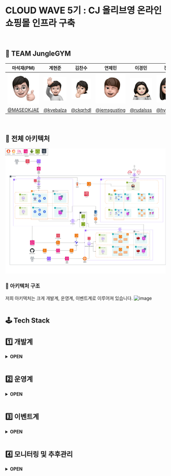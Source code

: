 # CLOUD WAVE 5기 : CJ 올리브영 온라인 쇼핑몰 인프라 구축
<br>

## 📌 TEAM JungleGYM
| 마석재(PM) | 계현준 | 김찬수 | 연제민 | 이경민 | 장현아 |
|:----:|:-----:|:----:|:----:|:-----:|:----:|
| <img src="../images/마석제.jpg" width=150px> | <img src="../images/계현준.jpg" width=150px> | <img src="../images/김찬수.jpg" width=150px> | <img src="../images/연제민.jpg" width=150px> | <img src="../images/이경민.jpg" width=150px> | <img src="../images/장현아.jpg" width=150px> |
| <a href="https://github.com/MASEOKJAE">@MASEOKJAE</a> | <a href="https://github.com/kyebalza">@kyebalza</a> | <a href="https://github.com/ckqrhdl">@ckqrhdl</a> | <a href="https://github.com/jemsgusting">@jemsgusting</a> | <a href="https://github.com/rudalsss">@rudalsss</a> | <a href="https://github.com/hyeonahhh">@hyeonahhh</a> |
<br>

## 📌 전체 아키텍처
<img src="../images/정글짐_아키텍처.png">
<br>

### 📌 아키텍처 구조
저희 아키텍처는 크게 개발계, 운영계, 이벤트계로 이루어져 있습니다.
![image](https://github.com/user-attachments/assets/c2019b2f-2379-4891-a9b0-dd77e975917a)
<br>
<br>

## 🕹 Tech Stack

## 1️⃣ 개발계
<details>
<summary><strong> OPEN </strong></summary>
<div markdown="1">       
</br>

개발겸 QA를 위한 공간으로 자동화된 CI/CD작업이 이루어지도록 구성하였습니다.
</br>
### *✅* Jenkins pipeline

Jenkins 파이프라인은 코드 테스트, 보안 검사(Code & Image Scanning), 컨테이너 이미지 배포까지의 프로세스를 자동화하였습니다.
![image (1)](https://github.com/user-attachments/assets/99f78415-998f-45e9-b775-8a199125e0f1)

- 동작 과정
    - GitHub WebHook이 Jenkins에 HTTP 요청을 보내 파이프라인 실행을 트리거
    - 코드 테스트 : 소스코드 내에서 JUnit 5 + Mockito (Java) 와 npm (Node.js) 테스트 도구를 사용하여 유닛 테스트를 수행
- 보안 관리
    - 코드 보안 검사 : SonarQube를 통해 코드 품질 분석 및 정적 코드 검사를 수행 & Dependency-Check로 오픈소스 라이브러리에서 보안 취약점을 스캔
    - 이미지 보안 검사 (Image Security Scanning) : Trivy를 통해 빌드된 컨테이너 이미지에서 보안 취약점을 검사
    - 보안 검사를 통과한 이미지를 ECR에 푸시, 이후 EKS와 ECS에서 즉시 배포하여 사용가능
</div>
</details>
</br>

## 2️⃣ 운영계
<details>
<summary><strong> OPEN </strong></summary>
<div markdown="1">       
</br>

개발겸 QA를 위한 공간으로 자동화된 CI/CD작업이 이루어지도록 구성하였습니다.
</br>
### ✅ ArgoCD

ArgoCD를 이용하여 GitOps방식으로 EKS에서 GitOps방식으로 애플리케이션을 배포하고 관리하도록 하였습니다.
![image (2)](https://github.com/user-attachments/assets/4794ce19-5a27-461e-b1b0-e4473a7bb89e)

### ✅ EKS

- Multi-AZ(다중 가용 영역)에 배포하여 서비스 가용성이 보장되도록 하였습니다.
- HPA : CPU 사용량을 통해 deployment의 부하를 파악하여 필요한 pod를 늘리도록 하였습니다.
- Karpenter: CPU나 메모리 등의 기준을 통해 node의 부하를 파악하여 필요한 NODE를 늘리도록 하였습니다.
</div>
</details>
</br>

## 3️⃣ 이벤트계
<details>
<summary><strong> OPEN </strong></summary>
<div markdown="1">       
</br>

이벤트 상황에 대비해 부하 분산을 수행하고 비용을 절감할 수 있도록 자동화된 아키텍처로 구성되어 있는 이벤트계를 설계했습니다.
</br>
![image (3)](https://github.com/user-attachments/assets/918207f8-1a0b-461e-acd4-93527f5e58c4)
![image (4)](https://github.com/user-attachments/assets/afa3d32f-0694-44cc-81f1-ff840926d00e)
### ✅ 이벤트계 구성 효과

- 부하 분산 : 운영계와 독립적인 이벤트계를 구성하며 운영계의 부하 부담을 줄였습니다.
- 비용 절감 : IaC 활용하여 이벤트계 필요시 AWS 리소스를 생성 및 해제하며 비용 부담을 줄였습니다.

### ✅ 이벤트계 전체 아키텍처

- EventBridge가 event 시작, 종료 시간을 트리거
- 트리거를 Lambda가 받아 로직을 수행
- event 종료 이후 이벤트계의 DB 데이터를 운영계 DB로 마이그레이션

### ✅ Lambda 내부 동작 과정

- Event 실행용 Lambda
    - Secrets Manager에서 Pem키를 다운받고 Terraform 실행용 EC2 생성
    - SSH 접속 및 Terraform apply 실행
    - 실패시 Slack 알림
- Event 종료용 Lambda
    - Secrets Manager에서 Pem키 다운받고 EC2에 SSH 접속
    - Terraform destroy 실행 및 EC2 삭제
    - 실패시 Slack 알림

### ✅ DMS

- 동작 과정
    - EventBridge에서 DMS 태스크를 실행하도록 트리거
    - DMS는 source에서 target으로 데이터 마이그레이션 수행
- 특징
    - 이벤트계 저장 시 운영계 DB를 스키마로 분리하여 저장
    - 데이터 정합성을 최대한 확보하기 위해 1시간에 한번씩 데이터 마이그레이션 수행

### ✅ ECS

- 비용 효율적이며 관리 부담이 적고 빠르게 배포될 수 있는 ECS를 선택
- Fargate를 선택해 서버리스 환경을 구성했고, 부하 정도에 따라 컨테이너가 자동 확장
</div>
</details>
</br>

## 4️⃣ 모니터링 및 추후관리
<details>
<summary><strong> OPEN </strong></summary>
<div markdown="1">       
</br>
  
![image (5)](https://github.com/user-attachments/assets/51b99d88-46ca-414f-9dab-511dae26777a)

- Prometheus + Grafana : 운영계의 서비스를 담당하는 EKS의 metric data를 수집하고 시각화
- Alertmanager를 통해 Grafana Alert Rule에 따라 에러 및 경고 메시지를 Slack에 실시간으로 알람전송
- CloudWatch + Grafana : 이벤트계 서비스를 담당하는 ECS, Lambda 와 RDS의 metric data를 수집하고 시각화
- Firehose : RDS, 람다, EKS, ECS 등의 이벤트 로그를 S3에 저장 → 추후 Athena를 이용하여 서비스 개선에 도움이 되는 데이터분석을 실행할 예정

</div>
</details>
</br>

